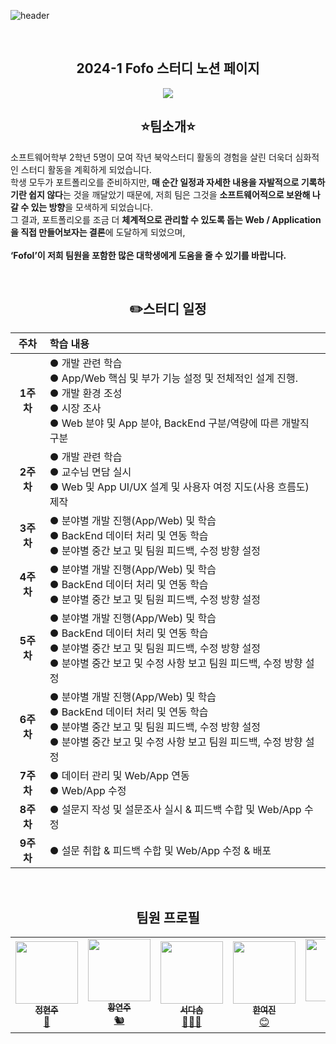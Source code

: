 
![header](https://capsule-render.vercel.app/api?type=rounded&color=0:7DCCF1,100:B3F9AA&height=200&section=header&text=Fofol&fontSize=65&fontColor=000000&desc=2024-1%20북악스터디%20Fofo팀&descAlignY=80)

<br>
<div align=center>
  
## 2024-1 Fofo 스터디 노션 페이지

<a href="https://www.notion.so/2024-1-Fofo-a0b67296fada4154870b02c2d16ab49a">
<img src="https://img.shields.io/badge/Notion-3178C6?style=flat&logo=Notion&logoColor=white"/>
</a>

<br>

## ⭐팀소개⭐

</div>

소프트웨어학부 2학년 5명이 모여 작년 북악스터디 활동의 경험을 살린 더욱더 심화적인 스터디 활동을 계획하게 되었습니다. <br>
학생 모두가 포트폴리오를 준비하지만, <b>매 순간 일정과 자세한 내용을 자발적으로 기록하기란 쉽지 않다</b>는 것을 깨달았기 때문에, 저희 팀은 그것을 <b>소프트웨어적으로 보완해 나갈 수 있는 방향</b>을 모색하게 되었습니다. <br>
그 결과, 포트폴리오를 조금 더 <b>체계적으로 관리할 수 있도록 돕는 Web / Application 을 직접 만들어보자는 결론</b>에 도달하게 되었으며,<br>
<br>
<b> ‘Fofol’이 저희 팀원을 포함한 많은 대학생에게 도움을 줄 수 있기를 바랍니다.</b>

<br>

<div align=center>
  
## ✏️스터디 일정

|주차|학습 내용|
|:---:|:---|
|**1주차**|● 개발 관련 학습<br>● App/Web 핵심 및 부가 기능 설정 및 전체적인 설계 진행.<br>● 개발 환경 조성<br>● 시장 조사<br>● Web 분야 및 App 분야, BackEnd 구분/역량에 따른 개발직 구분|
|**2주차**|● 개발 관련 학습<br>● 교수님 면담 실시<br>● Web 및 App UI/UX 설계 및 사용자 여정 지도(사용 흐름도) 제작|
|**3주차**|● 분야별 개발 진행(App/Web) 및 학습<br>● BackEnd 데이터 처리 및 연동 학습<br>● 분야별 중간 보고 및 팀원 피드백, 수정 방향 설정|
|**4주차**|● 분야별 개발 진행(App/Web) 및 학습<br>● BackEnd 데이터 처리 및 연동 학습<br>● 분야별 중간 보고 및 팀원 피드백, 수정 방향 설정|
|**5주차**|● 분야별 개발 진행(App/Web) 및 학습<br>● BackEnd 데이터 처리 및 연동 학습<br>● 분야별 중간 보고 및 팀원 피드백, 수정 방향 설정<br>● 분야별 중간 보고 및 수정 사항 보고 팀원 피드백, 수정 방향 설정|
|**6주차**|● 분야별 개발 진행(App/Web) 및 학습<br>● BackEnd 데이터 처리 및 연동 학습<br>● 분야별 중간 보고 및 팀원 피드백, 수정 방향 설정<br>● 분야별 중간 보고 및 수정 사항 보고 팀원 피드백, 수정 방향 설정|
|**7주차**|● 데이터 관리 및 Web/App 연동<br>● Web/App 수정|
|**8주차**|● 설문지 작성 및 설문조사 실시 & 피드백 수합 및 Web/App 수정|
|**9주차**|● 설문 취합 & 피드백 수합 및 Web/App 수정 & 배포|

<div align=center>

<br>
  
## 팀원 프로필

<table>
    <td align="center"><a href="https://github.com/jhj04"><img src="https://github.com/jhj04/2023-2_study_flutting_masters/assets/129846546/0dcb2d38-8530-45c8-99e5-c6f39aad0c9c" width="100px;" alt=""/><br /><sub><b>정현주</b></sub></a><br /><a href="https://github.com/jhj04" title="Code">🌉</a></td>
  <td align="center"><a href="https://github.com/jooya38"><img src="https://github.com/jhj04/2023-2_study_flutting_masters/assets/129846546/83f31e01-77ad-42fc-bb4d-eadf7730a053" width="100px;" alt=""/><br /><sub><b>황연주</b></sub></a><br /><a href="https://github.com/jooya38" title="Code">🐿️</a></td>
  <td align="center"><a href="https://github.com/dasom040819"><img src="https://github.com/jhj04/2023-2_study_flutting_masters/assets/129846546/f4a50366-00c5-47da-8f6d-3095a03b8278" width="100px;" alt=""/><br /><sub><b>서다솜</b></sub></a><br /><a href="https://github.com/dasom040819" title="Code">👱🏻‍♀️</a></td>
  <td align="center"><a href="https://github.com/hanyj0317"><img src="https://github.com/jhj04/2023-2_study_flutting_masters/assets/129846546/13c4474b-9e61-478a-a3ca-e128e63e7d85)" width="100px;" alt=""/><br /><sub><b>한여진</b></sub></a><br /><a href="https://github.com/dorerilla" title="Code">😊</a></td>
  <td align="center"><a href="https://github.com/nukktae"><img src="https://github.com/jhj04/2023-2_study_flutting_masters/assets/129846546/07cac561-45d9-42b8-bb84-c4035ea7f989" width="100px;" alt=""/><br /><sub><b>아노</b></sub></a><br /><a href="https://github.com/Jihun-1002" title="Code">🕶️</a></td>
</table>

